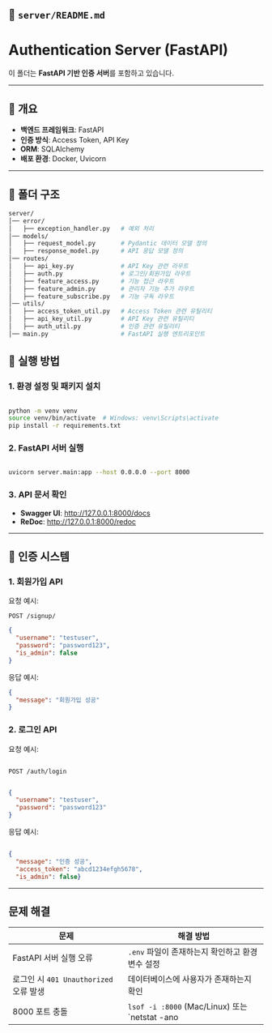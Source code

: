 ## 📂 `server/README.md`

# Authentication Server (FastAPI)

이 폴더는 **FastAPI 기반 인증 서버**를 포함하고 있습니다.

---

## 📌 개요
- **백엔드 프레임워크**: FastAPI
- **인증 방식**: Access Token, API Key
- **ORM**: SQLAlchemy
- **배포 환경**: Docker, Uvicorn

---

## 📂 폴더 구조
```bash
server/
│── error/
│   ├── exception_handler.py   # 예외 처리
│── models/
│   ├── request_model.py       # Pydantic 데이터 모델 정의
│   ├── response_model.py      # API 응답 모델 정의
│── routes/
│   ├── api_key.py             # API Key 관련 라우트
│   ├── auth.py                # 로그인/회원가입 라우트
│   ├── feature_access.py      # 기능 접근 라우트
│   ├── feature_admin.py       # 관리자 기능 추가 라우트
│   ├── feature_subscribe.py   # 기능 구독 라우트
│── utils/
│   ├── access_token_util.py   # Access Token 관련 유틸리티
│   ├── api_key_util.py        # API Key 관련 유틸리티
│   ├── auth_util.py           # 인증 관련 유틸리티
│── main.py                    # FastAPI 실행 엔트리포인트

```

## 🚀 실행 방법

### 1️. 환경 설정 및 패키지 설치

```bash

python -m venv venv
source venv/bin/activate  # Windows: venv\Scripts\activate
pip install -r requirements.txt

```

### 2️. FastAPI 서버 실행

```bash

uvicorn server.main:app --host 0.0.0.0 --port 8000

```

### 3️. API 문서 확인

- **Swagger UI**: http://127.0.0.1:8000/docs
- **ReDoc**: http://127.0.0.1:8000/redoc

---

## 🔑 인증 시스템

### 1️. 회원가입 API
요청 예시:
```
POST /signup/

```

```json
{
  "username": "testuser",
  "password": "password123",
  "is_admin": false
}
```
응답 예시:
```json
{
  "message": "회원가입 성공"
}
```

### 2️. 로그인 API
요청 예시:
```

POST /auth/login

```

```json

{
  "username": "testuser",
  "password": "password123"
}

```
응답 예시:

```json

{
  "message": "인증 성공",
  "access_token": "abcd1234efgh5678",
  "is_admin": false}

```

---

## 문제 해결
| **문제** | **해결 방법** |
| --- | --- |
| FastAPI 서버 실행 오류 | `.env` 파일이 존재하는지 확인하고 환경 변수 설정 |
| 로그인 시 `401 Unauthorized` 오류 발생 | 데이터베이스에 사용자가 존재하는지 확인 |
| 8000 포트 충돌 | `lsof -i :8000` (Mac/Linux) 또는 `netstat -ano |
